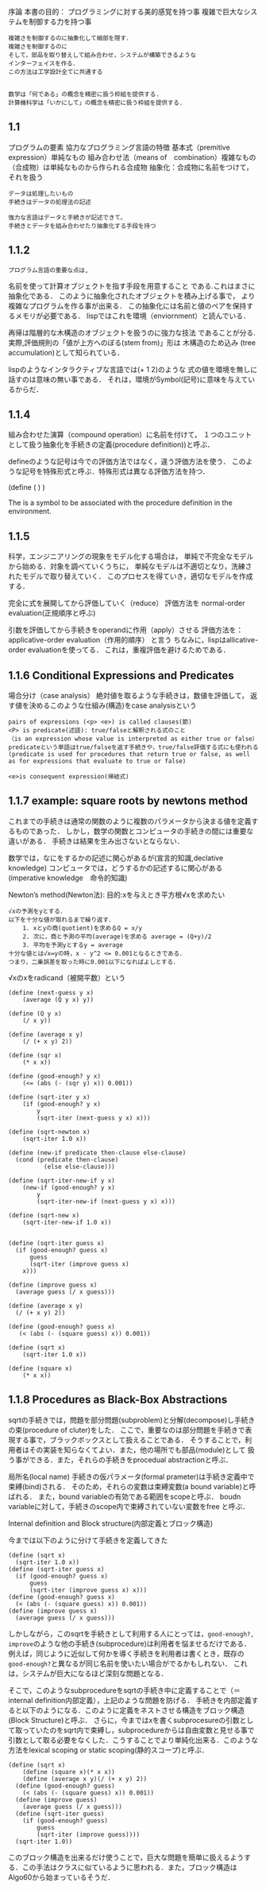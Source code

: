 序論
本書の目的：
    プログラミングに対する美的感覚を持つ事
    複雑で巨大なシステムを制御する力を持つ事

    複雑さを制御するのに抽象化して細部を隠す．
    複雑さを制御するのに
    そして，部品を取り替えして組み合わせ，システムが構築できるような
    インターフェイスを作る．
    この方法は工学設計全てに共通する


    数学は「何である」の概念を精密に扱う枠組を提供する. 
    計算機科学は「いかにして」の概念を精密に扱う枠組を提供する. 


    
1.1
------
プログラムの要素
    協力なプログラミング言語の特徴
        基本式（premitive expression）単純なもの
        組み合わせ法（means of　combination）複雑なもの（合成物）は単純なものから作られる合成物
        抽象化：合成物に名前をつけて，それを扱う

    データは処理したいもの
    手続きはデータの処理法の記述

    強力な言語はデータと手続きが記述できて，
    手続きとデータを組み合わせたり抽象化する手段を持つ

   
1.1.2
------
    プログラム言語の重要な点は,
名前を使って計算オブジェクトを指す手段を用意すること
である.これはまさに抽象化である．
このように抽象化されたオブジェクトを積み上げる事で，
より複雑なプログラムを作る事が出来る．
この抽象化には名前と値のペアを保持するメモリが必要である．
lispではこれを環境（enviornment）と読んでいる．


再帰は階層的な木構造のオブジェクトを扱うのに強力な技法
であることが分る.
 実際,評価規則の「値が上方へのぼる(stem from)」形は
木構造のため込み (tree accumulation)として知られている．

lispのようなインタラクティブな言語では(+ 1 2)のような
式の値を環境を無しに話すのは意味の無い事である．
それは，環境がSymbol(記号)に意味を与えているからだ．

1.1.4
-----
組み合わせた演算（compound operation）に名前を付けて，
１つのユニットとして扱う抽象化を手続きの定義(procedure definition))と呼ぶ．

defineのような記号は今での評価方法ではなく，違う評価方法を使う．
このような記号を特殊形式と呼ぶ．特殊形式は異なる評価方法を持つ．

(define (<name> <formal parameters>) <body>)

 The <name> is a symbol to be associated with the procedure definition in the environment.

1.1.5
-----
科学，エンジニアリングの現象をモデル化する場合は，
単純で不完全なモデルから始める．対象を調べていくうちに，
単純なモデルは不適切となり，洗練されたモデルで取り替えていく．
このプロセスを得ていき，適切なモデルを作成する．


完全に式を展開してから評価していく（reduce） 評価方法を
normal-order evaluation(正規順序と呼ぶ)

引数を評価してから手続きをoperandに作用（apply）させる
評価方法を：applicative-order evaluation（作用的順序）
と言う
ちなみに，lispはallicative-order evaluationを使ってる．
これは，重複評価を避けるためである．

1.1.6 Conditional Expressions and Predicates
------
場合分け（case analysis）
    絶対値を取るような手続きは，数値を評価して，
    返す値を決めるこのような仕組み(構造)をcase analysisという

    pairs of expressions (<p> <e>) is called clauses(節)
    <P> is predicate(述語): true/falseと解釈される式のこと
    （is an expression whose value is interpreted as either true or false）
    predicateという単語はtrue/falseを返す手続きや，true/false評価する式にも使われる
    (predicate is used for procedures that return true or false, as well as for expressions that evaluate to true or false)

    <e>is consequent expression(帰結式) 

1.1.7 example: square roots by newtons method
---------
これまでの手続きは通常の関数のように複数のパラメータから決まる値を定義するものであった．
しかし，数学の関数とコンピュータの手続きの間には重要な違いがある．
手続きは結果を生み出さないとならない．

数学では，なにをするかの記述に関心があるが(宣言的知識,declative knowledge)
コンピュータでは，どうするかの記述するに関心がある(imperative knowledge　命令的知識)

Newton’s method(Newton法):
目的:xを与えとき平方根√xを求めたい

```
√xの予測をyとする．
以下を十分な値が取れるまで繰り返す．
    1. xとyの商(quotient)を求めるQ = x/y
    2. 次に，商と予測の平均(average)を求める average = (Q+y)/2
    3. 平均を予測yとするy = average
十分な値とは√x=yの時，x - y^2 <= 0.001となるときである．
つまり，二乗誤差を取った時に0.001以下になればよしとする．
```
√xのxをradicand（被開平数）という


```
(define (next-guess y x)
    (average (Q y x) y))

(define (Q y x)
    (/ x y))

(define (average x y)
    (/ (+ x y) 2))

(define (sqr x)
    (* x x))

(define (good-enough? y x)
    (<= (abs (- (sqr y) x)) 0.001))

(define (sqrt-iter y x)
    (if (good-enough? y x)
        y
        (sqrt-iter (next-guess y x) x)))

(define (sqrt-newton x)
    (sqrt-iter 1.0 x))

(define (new-if predicate then-clause else-clause)
  (cond (predicate then-clause)
          (else else-clause)))

(define (sqrt-iter-new-if y x)
    (new-if (good-enough? y x)
        y
        (sqrt-iter-new-if (next-guess y x) x)))

(define (sqrt-new x)
    (sqrt-iter-new-if 1.0 x))


```

```
(define (sqrt-iter guess x)
  (if (good-enough? guess x)
      guess
      (sqrt-iter (improve guess x)
    x)))

(define (improve guess x)
  (average guess (/ x guess)))

(define (average x y)
  (/ (+ x y) 2))

(define (good-enough? guess x)
   (< (abs (- (square guess) x)) 0.001))

(define (sqrt x)
    (sqrt-iter 1.0 x))

(define (square x)
    (* x x))
```


1.1.8 Procedures as Black-Box Abstractions
------
sqrtの手続きでは，問題を部分問題(subproblem)と分解(decompose)し手続きの束(procedure
of cluter)をした．
ここで，重要なのは部分問題を手続きで表現する事で，ブラックボックスとして扱えることである．
そうすることで，利用者はその実装を知らなくてよい．また，他の場所でも部品(module)として
扱う事ができる．また，それらの手続きをprocedual abstractionと呼ぶ．

局所名(local name)
手続きの仮パラメータ(formal prameter)は手続き定義中で束縛(bind)される．
そのため，それらの変数は束縛変数(a bound variable)と呼ばれる．
また，bound variableの有効である範囲をscopeと呼ぶ．
boudn variableに対して，手続きのscope内で束縛されていない変数をfree
と呼ぶ．

Internal definition and Block structure(内部定義とブロック構造)

今までは以下のように分けて手続きを定義してきた
```
(define (sqrt x)
  (sqrt-iter 1.0 x))
(define (sqrt-iter guess x)
  (if (good-enough? guess x)
      guess
      (sqrt-iter (improve guess x) x)))
(define (good-enough? guess x)
  (< (abs (- (square guess) x)) 0.001))
(define (improve guess x)
  (average guess (/ x guess)))
```

しかしながら，このsqrtを手続きとして利用する人にとっては，`good-enough?, improve`のような他の手続き(subprocedure)は利用者を悩ませるだけである．
例えば，同じように近似して何かを導く手続きを利用者は書くとき，既存の`good-enough?`と異なるが同じ名前を使いたい場合がでるかもしれない．
これは，システムが巨大になるほど深刻な問題となる．

そこで，このようなsubprocedureをsqrtの手続き中に定義することで（＝internal definition内部定義），上記のような問題を防げる．
手続きを内部定義すると以下のようになる．このように定義をネストさせる構造をブロック構造(Block Structure)と呼ぶ．
さらに，今まではxを書くsubprocesureの引数として取っていたのをsqrt内で束縛し，subprocedureからは自由変数と見せる事で引数として取る必要をなくした．こうすることでより単純化出来る．このような方法をlexical scoping or static scoping(静的スコープ)と呼ぶ．

```
(define (sqrt x)
    (define (square x)(* x x))
    (define (average x y)(/ (+ x y) 2))
  (define (good-enough? guess)
    (< (abs (- (square guess) x)) 0.001))
  (define (improve guess)
    (average guess (/ x guess)))
  (define (sqrt-iter guess)
    (if (good-enough? guess)
        guess
        (sqrt-iter (improve guess))))
  (sqrt-iter 1.0))

```
このブロック構造を出来るだけ使うことで，巨大な問題を簡単に扱えるようする．この手法はクラスに似ているように思われる．また，ブロック構造はAlgo60から始まっているそうだ．
